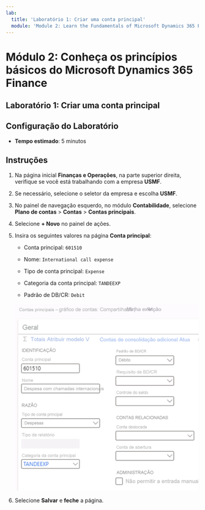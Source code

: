 ```yaml
---
lab:
  title: 'Laboratório 1: Criar uma conta principal'
  module: 'Module 2: Learn the Fundamentals of Microsoft Dynamics 365 Finance'
---
```


# Módulo 2: Conheça os princípios básicos do Microsoft Dynamics 365 Finance

## Laboratório 1: Criar uma conta principal

## Configuração do Laboratório

   - **Tempo estimado**: 5 minutos

## Instruções

1.  Na página inicial **Finanças e Operações**, na parte superior direita, verifique se você está trabalhando com a empresa **USMF**. 

2.  Se necessário, selecione o seletor da empresa e escolha **USMF**. 

3.  No painel de navegação esquerdo, no módulo **Contabilidade**, selecione **Plano de contas** > **Contas** > **Contas principais**.

4.  Selecione **+ Novo** no painel de ações.

5.  Insira os seguintes valores na página **Conta principal**: 

    - Conta principal: `601510`

    - Nome: `International call expense`

    - Tipo de conta principal: `Expense`

    - Categoria da conta principal: `TANDEEXP`

    - Padrão de DB/CR: `Debit`

    ![Captura de tela de Contas principais ─ gráfico de contas: Página compartilhada com os campos da etapa 5 preenchidos](./media/m-002-explore-general-ledgers-in-microsoft-dynamics-365-finance-03.png)

6.  Selecione **Salvar** e **feche** a página. 

